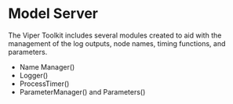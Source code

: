 # Model Server

The Viper Toolkit includes several modules created to aid with the management
of the log outputs, node names, timing functions, and parameters.

* Name Manager()
* Logger()
* ProcessTimer()
* ParameterManager() and Parameters()
